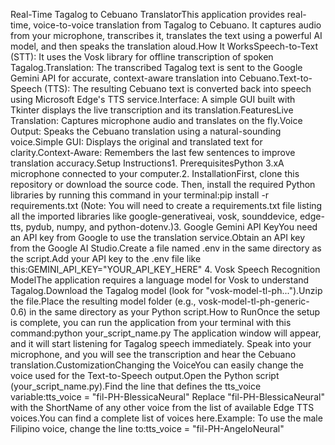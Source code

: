 Real-Time Tagalog to Cebuano TranslatorThis application provides real-time, voice-to-voice translation from Tagalog to Cebuano. It captures audio from your microphone, transcribes it, translates the text using a powerful AI model, and then speaks the translation aloud.How It WorksSpeech-to-Text (STT): It uses the Vosk library for offline transcription of spoken Tagalog.Translation: The transcribed Tagalog text is sent to the Google Gemini API for accurate, context-aware translation into Cebuano.Text-to-Speech (TTS): The resulting Cebuano text is converted back into speech using Microsoft Edge's TTS service.Interface: A simple GUI built with Tkinter displays the live transcription and its translation.FeaturesLive Translation: Captures microphone audio and translates on the fly.Voice Output: Speaks the Cebuano translation using a natural-sounding voice.Simple GUI: Displays the original and translated text for clarity.Context-Aware: Remembers the last few sentences to improve translation accuracy.Setup Instructions1. PrerequisitesPython 3.xA microphone connected to your computer.2. InstallationFirst, clone this repository or download the source code. Then, install the required Python libraries by running this command in your terminal:pip install -r requirements.txt
(Note: You will need to create a requirements.txt file listing all the imported libraries like google-generativeai, vosk, sounddevice, edge-tts, pydub, numpy, and python-dotenv.)3. Google Gemini API KeyYou need an API key from Google to use the translation service.Obtain an API key from the Google AI Studio.Create a file named .env in the same directory as the script.Add your API key to the .env file like this:GEMINI_API_KEY="YOUR_API_KEY_HERE"
4. Vosk Speech Recognition ModelThe application requires a language model for Vosk to understand Tagalog.Download the Tagalog model (look for "vosk-model-tl-ph...").Unzip the file.Place the resulting model folder (e.g., vosk-model-tl-ph-generic-0.6) in the same directory as your Python script.How to RunOnce the setup is complete, you can run the application from your terminal with this command:python your_script_name.py
The application window will appear, and it will start listening for Tagalog speech immediately. Speak into your microphone, and you will see the transcription and hear the Cebuano translation.CustomizationChanging the VoiceYou can easily change the voice used for the Text-to-Speech output.Open the Python script (your_script_name.py).Find the line that defines the tts_voice variable:tts_voice = "fil-PH-BlessicaNeural"
Replace "fil-PH-BlessicaNeural" with the ShortName of any other voice from the list of available Edge TTS voices.You can find a complete list of voices here.Example: To use the male Filipino voice, change the line to:tts_voice = "fil-PH-AngeloNeural"

